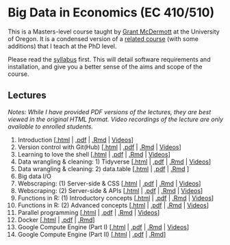 # Big Data in Economics (EC 410/510)

This is a Masters-level course taught by [Grant McDermott](http://grantmcdermott.com) at the University of Oregon. It is a condensed version of a [related course](https://github.com/uo-ec607/lectures) (with some additions) that I teach at the PhD level. 

Please read the [syllabus](https://github.com/uo-ec510-2020-spring/syllabus/blob/master/syllabus.pdf) first. This will detail software requirements and installation, and give you a better sense of the aims and scope of the course.

## Lectures

*Notes: While I have provided PDF versions of the lectures, they are best viewed in the original HTML format. Video recordings of the lecture are only available to enrolled students.*

1. Introduction \[[.html](https://raw.githack.com/uo-ec510-2020-spring/lectures/master/01-intro/01-intro.html) | [.pdf](https://github.com/uo-ec510-2020-spring/lectures/blob/master/01-intro/01-intro.pdf) | [.Rmd](https://github.com/uo-ec510-2020-spring/lectures/blob/master/01-intro/01-intro.Rmd) | [Videos](https://uoregon.hosted.panopto.com/Panopto/Pages/Sessions/List.aspx?folderID=d966ca75-06ff-48b8-9c0a-ab98005a8d7b)\]
2. Version control with Git(Hub) \[[.html](https://raw.githack.com/uo-ec510-2020-spring/lectures/master/02-git/02-git.html) | [.pdf](https://github.com/uo-ec510-2020-spring/lectures/blob/master/02-git/02-git.pdf) | [.Rmd](https://github.com/uo-ec510-2020-spring/lectures/blob/master/02-git/02-git.Rmd) | [Videos](https://uoregon.hosted.panopto.com/Panopto/Pages/Sessions/List.aspx?folderID=c73ec72d-6aaa-41de-abbb-ab98005b5114)\]
3. Learning to love the shell \[[.html](https://raw.githack.com/uo-ec510-2020-spring/lectures/master/03-shell/03-shell.html) | [.pdf](https://github.com/uo-ec510-2020-spring/lectures/blob/master/03-shell/03-shell.pdf) | [.Rmd](https://github.com/uo-ec510-2020-spring/lectures/blob/master/03-shell/03-shell.Rmd) | [Videos](https://uoregon.hosted.panopto.com/Panopto/Pages/Sessions/List.aspx?folderID=a23bc44a-42cf-4d98-90b2-ab980020b19c)\]
4. Data wrangling & cleaning: 1) Tidyverse \[[.html](https://raw.githack.com/uo-ec510-2020-spring/lectures/master/04-tidyverse/04-tidyverse.html) | [.pdf](https://github.com/uo-ec510-2020-spring/lectures/blob/master/04-tidyverse/04-tidyverse.pdf) | [.Rmd](https://github.com/uo-ec510-2020-spring/lectures/blob/master/04-tidyverse/04-tidyverse.Rmd) | [Videos](https://uoregon.hosted.panopto.com/Panopto/Pages/Sessions/List.aspx?folderID=94761c72-e861-4cbd-95d9-ab9f01280858)\]
5. Data wrangling & cleaning: 2) data.table \[[.html](https://raw.githack.com/uo-ec510-2020-spring/lectures/master/05-datatable/05-datatable.html) | [.pdf](https://github.com/uo-ec510-2020-spring/lectures/blob/master/05-datatable/05-datatable.pdf) | [.Rmd](https://github.com/uo-ec510-2020-spring/lectures/blob/master/05-datatable/05-datatable.Rmd) \]
6. Big data I/O
7. Webscraping: (1) Server-side & CSS \[[.html](https://raw.githack.com/uo-ec510-2020-spring/lectures/master/07-web-css/07-web-css.html) | [.pdf](https://github.com/uo-ec510-2020-spring/lectures/blob/master/07-web-css/07-web-css.pdf) | [.Rmd](https://github.com/uo-ec510-2020-spring/lectures/blob/master/07-web-css/07-web-css.Rmd) | [Videos](https://uoregon.hosted.panopto.com/Panopto/Pages/Sessions/List.aspx?folderID=75623618-aa30-4fce-a3e9-abad00830b97)\]
8. Webscraping: (2) Server-side & APIs \[[.html](https://raw.githack.com/uo-ec510-2020-spring/lectures/master/08-web-api/08-web-api.html) | [.pdf](https://github.com/uo-ec510-2020-spring/lectures/blob/master/08-web-api/08-web-api.pdf) | [.Rmd](https://github.com/uo-ec510-2020-spring/lectures/blob/master/08-web-api/08-web-api.Rmd) | [Videos](https://uoregon.hosted.panopto.com/Panopto/Pages/Sessions/List.aspx?folderID=2088ade2-a4d4-4e98-876c-abb20040b10a)\]
9. Functions in R: (1) Introductory concepts \[[.html](https://raw.githack.com/uo-ec510-2020-spring/lectures/master/09-funcs-intro/09-funcs-intro.html) | [.pdf](https://github.com/uo-ec510-2020-spring/lectures/blob/master/09-funcs-intro/09-funcs-intro.pdf) | [.Rmd](https://github.com/uo-ec510-2020-spring/lectures/blob/master/09-funcs-intro/09-funcs-intro.Rmd) | [Videos](https://uoregon.hosted.panopto.com/Panopto/Pages/Sessions/List.aspx?folderID=2179b8dd-0a17-4244-9a7e-abb30181f472)\]
10. Functions in R: (2) Advanced concepts \[[.html](https://raw.githack.com/uo-ec510-2020-spring/lectures/master/10-funcs-adv/10-funcs-adv.html) | [.pdf](https://github.com/uo-ec510-2020-spring/lectures/blob/master/10-funcs-adv/10-funcs-adv.pdf) | [.Rmd](https://github.com/uo-ec510-2020-spring/lectures/blob/master/10-funcs-adv/10-funcs-adv.Rmd) | [Videos](https://uoregon.hosted.panopto.com/Panopto/Pages/Sessions/List.aspx?folderID=205ac573-83e0-4a1f-8c13-abb9001bb7ff)\]
11. Parallel programming \[[.html](https://raw.githack.com/uo-ec510-2020-spring/lectures/master/11-parallel/11-parallel.html) | [.pdf](https://github.com/uo-ec510-2020-spring/lectures/blob/master/11-parallel/11-parallel.pdf) | [.Rmd](https://github.com/uo-ec510-2020-spring/lectures/blob/master/11-parallel/11-parallel.Rmd) | [Videos](https://uoregon.hosted.panopto.com/Panopto/Pages/Sessions/List.aspx?folderID=03b58604-bc83-439f-a80c-abba01861950)\]
12. Docker \[[.html](https://raw.githack.com/uo-ec510-2020-spring/lectures/master/12-docker/12-docker.html) | [.pdf](https://github.com/uo-ec510-2020-spring/lectures/blob/master/12-docker/12-docker.pdf) | [.Rmd](https://github.com/uo-ec510-2020-spring/lectures/blob/master/12-docker/12-docker.Rmd)\]
13. Google Compute Engine (Part I) \[[.html](https://raw.githack.com/uo-ec510-2020-spring/lectures/master/13-gce-i/13-gce-i.html) | [.pdf](https://github.com/uo-ec510-2020-spring/lectures/blob/master/13-gce-i/13-gce-i.pdf) | [.Rmd](https://github.com/uo-ec510-2020-spring/lectures/blob/master/13-gce-i/13-gce-i.Rmd) | [Videos](https://uoregon.hosted.panopto.com/Panopto/Pages/Sessions/List.aspx?folderID=35a0b990-1136-4b75-b126-abc20064ed65)\]
14. Google Compute Engine (Part II) \[[.html](https://raw.githack.com/uo-ec510-2020-spring/lectures/master/14-gce-ii/14-gce-ii.html) | [.pdf](https://github.com/uo-ec510-2020-spring/lectures/blob/master/14-gce-ii/14-gce-ii.pdf) | [.Rmd](https://github.com/uo-ec510-2020-spring/lectures/blob/master/14-gce-ii/14-gce-ii.Rmd)\]